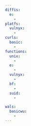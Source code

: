 ```yaml
---
diffis:
  e:
    -
platfs:
  vulnyx:
    -
curls:
  basic:
    -
functions:
  unix:
    -
  e:
    -
  vulnyx:
    -
  bf:
    -
  suid:
    -

wals:
  basicwu:
    -
---
```

